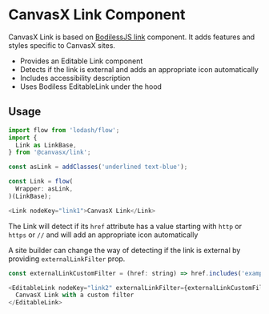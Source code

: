 # CanvasX Link Component

CanvasX Link is based on [BodilessJS link](../../bodiless/Components/Link) component. It adds features and styles specific to CanvasX sites.

- Provides an Editable Link component
- Detects if the link is external and adds an appropriate icon automatically
- Includes accessibility description
- Uses Bodiless EditableLink under the hood

## Usage

```js
import flow from 'lodash/flow';
import {
  Link as LinkBase,
} from '@canvasx/link';

const asLink = addClasses('underlined text-blue');

const Link = flow(
  Wrapper: asLink,
)(LinkBase);

<Link nodeKey="link1">CanvasX Link</Link>
```

The Link will detect if its `href` attribute has a value starting with `http` or `https` or `//` and will add an appropriate icon automatically

A site builder can change the way of detecting if the link is external by providing `externalLinkFilter` prop.

```js
const externalLinkCustomFilter = (href: string) => href.includes('example');

<EditableLink nodeKey="link2" externalLinkFilter={externalLinkCustomFilter}>
  CanvasX Link with a custom filter
</EditableLink>
```
